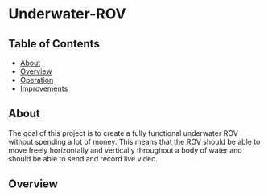 # Underwater-ROV
## Table of Contents
* [About](#About)
* [Overview](#Overview)
* [Operation](#Operation)
* [Improvements](#Improvements)

## About
The goal of this project is to create a fully functional underwater ROV without spending a lot of money. This means that the ROV should be able to move freely horizontally and vertically throughout a body of water and should be able to send and record live video.

## Overview


